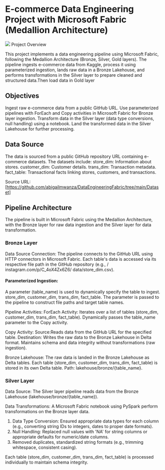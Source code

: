 # E-commerce Data Engineering Project with Microsoft Fabric (Medallion Architecture)


![](https://github.com/abigailmwanza/SQL_DataWareHouse/blob/main/What%20is%20a%20Data%20Warehouse%20%E2%80%93%20Definition%2C%20Example%20%26%20Benefits.jpg)
Project Overview

This project implements a data engineering pipeline using Microsoft Fabric, following the Medallion Architecture (Bronze, Silver, Gold layers). The pipeline ingests e-commerce data from Kaggle, process it using parameterized ingestion, lands raw data in a Bronze Lakehouse, and performs transformations in the Silver layer to prepare cleaned and structured data.Then load data in Gold layer

## Objectives
Ingest raw e-commerce data from a public GitHub URL.
Use parameterized pipelines with ForEach and Copy activities in Microsoft Fabric for Bronze layer ingestion.
Transform data in the Silver layer (data type conversions, null handling) using a notebook.
Land the transformed data in the Silver Lakehouse for further processing.

## Data Source
The data is sourced from a public GitHub repository URL containing e-commerce datasets. The datasets include:
store_dim: Information about stores.
customer_dim: Customer details.
trans_dim: Transaction metadata.
fact_table: Transactional facts linking stores, customers, and transactions.

Source URL: [https://github.com/abigailmwanza/DataEngineeringFabric/tree/main/Dataset]

## Pipeline Architecture

The pipeline is built in Microsoft Fabric using the Medallion Architecture, with the Bronze layer for raw data ingestion and the Silver layer for data transformation.

### Bronze Layer
Data Source Connection:
The pipeline connects to the GitHub URL using HTTP connectors in Microsoft Fabric.
Each table's data is accessed via its respective file path in the GitHub repository (e.g., / instagram.com/p/C_4oX4Zx6Z6/ data/store_dim.csv).

#### Parameterized Ingestion:
A parameter (table_name) is used to dynamically specify the table to ingest. store_dim, customer_dim, trans_dim, fact_table.
The parameter is passed to the pipeline to construct file paths and target table names.

Pipeline Activities:
ForEach Activity:
Iterates over a list of tables (store_dim, customer_dim, trans_dim, fact_table).
Dynamically passes the table_name parameter to the Copy activity.


Copy Activity:
Source:Reads data from the GitHub URL for the specified table.
Destination: Writes the raw data to the Bronze Lakehouse in Delta format.
Maintains schema and data integrity without transformations (raw ingestion).



Bronze Lakehouse:
The raw data is landed in the Bronze Lakehouse as Delta tables.
Each table (store_dim, customer_dim, trans_dim, fact_table) is stored in its own Delta table.
Path: lakehouse/bronze/{table_name}.

### Silver Layer
Data Source:
The Silver layer pipeline reads data from the Bronze Lakehouse (lakehouse/bronze/{table_name}).



Data Transformations:
A Microsoft Fabric notebook using PySpark perform transformations on the Bronze layer data.
1. Data Type Conversion: Ensured appropriate data types for each column (e.g., converting string IDs to integers, dates to proper date formats).
2. Null Handling: Replaced null values with 'NA' for string columns or appropriate defaults for numeric/date columns.
3. Removed duplicates, standardized string formats (e.g., trimming whitespace, consistent casing).

Each table (store_dim, customer_dim, trans_dim, fact_table) is processed individually to maintain schema integrity.


